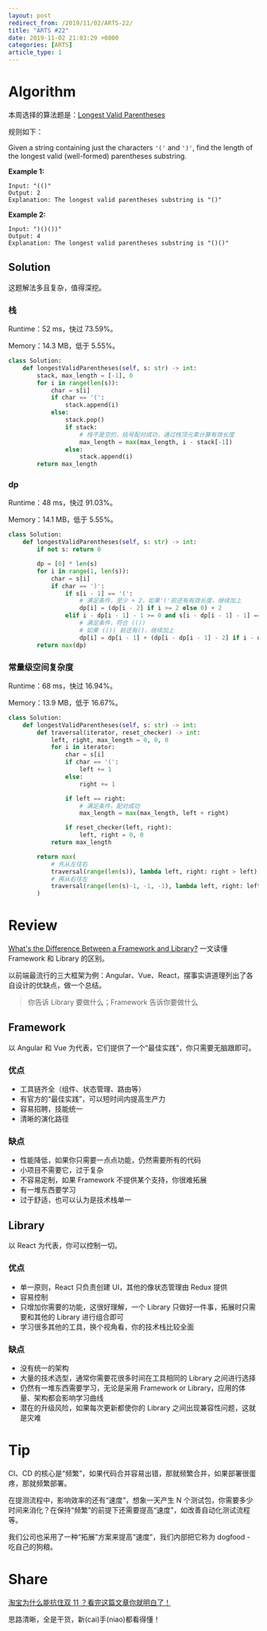 ```yaml
---
layout: post
redirect_from: /2019/11/02/ARTS-22/
title: "ARTS #22"
date: 2019-11-02 21:03:29 +0800
categories: [ARTS]
article_type: 1
---
```



# Algorithm

本周选择的算法题是：[Longest Valid Parentheses](<https://leetcode.com/problems/longest-valid-parentheses/>)


规则如下：

Given a string containing just the characters `'('` and `')'`, find the length of the longest valid (well-formed) parentheses substring.

**Example 1:**

```
Input: "(()"
Output: 2
Explanation: The longest valid parentheses substring is "()"
```

**Example 2:**

```
Input: ")()())"
Output: 4
Explanation: The longest valid parentheses substring is "()()"
```

## Solution

这题解法多且复杂，值得深挖。

### 栈

Runtime：52 ms，快过 73.59%。

Memory：14.3 MB，低于 5.55%。

```python
class Solution:
    def longestValidParentheses(self, s: str) -> int:
        stack, max_length = [-1], 0
        for i in range(len(s)):
            char = s[i]
            if char == '(':
                stack.append(i)
            else:
                stack.pop()
                if stack:
                    # 栈不是空的，括号配对成功，通过栈顶元素计算有效长度
                    max_length = max(max_length, i - stack[-1])
                else:
                    stack.append(i)
        return max_length
```

### dp

Runtime：48 ms，快过 91.03%。

Memory：14.1 MB，低于 5.55%。

```python
class Solution:
    def longestValidParentheses(self, s: str) -> int:
        if not s: return 0

        dp = [0] * len(s)
        for i in range(1, len(s)):
            char = s[i]
            if char == ')':
                if s[i - 1] == '(':
                    # 满足条件，至少 + 2，如果'('前还有有效长度，继续加上
                    dp[i] = (dp[i - 2] if i >= 2 else 0) + 2
                elif i - dp[i - 1] - 1 >= 0 and s[i - dp[i - 1] - 1] == '(':
                    # 满足条件，符合 (())
                    # 如果 (()) 前还有()，继续加上
                    dp[i] = dp[i - 1] + (dp[i - dp[i - 1] - 2] if i - dp[i - 1] >= 2 else 0) + 2
        return max(dp)
```

### 常量级空间复杂度

Runtime：68 ms，快过 16.94%。

Memory：13.9 MB，低于 16.67%。

```python
class Solution:
    def longestValidParentheses(self, s: str) -> int:
        def traversal(iterator, reset_checker) -> int:
            left, right, max_length = 0, 0, 0
            for i in iterator:
                char = s[i]
                if char == '(':
                    left += 1
                else:
                    right += 1

                if left == right:
                    # 满足条件，配对成功
                    max_length = max(max_length, left + right)

                if reset_checker(left, right):
                    left, right = 0, 0
            return max_length

        return max(
            # 先从左往右
            traversal(range(len(s)), lambda left, right: right > left),
            # 再从右往左
            traversal(range(len(s)-1, -1, -1), lambda left, right: left > right)
        )
```



# Review

[What's the Difference Between a Framework and Library?](https://www.freecodecamp.org/news/frameworks-vs-libraries/)
一文读懂 Framework 和 Library 的区别。

以前端最流行的三大框架为例：Angular、Vue、React，摆事实讲道理列出了各自设计的优缺点，做一个总结。

> 你告诉 Library 要做什么；Framework 告诉你要做什么

## Framework

以 Angular 和 Vue 为代表，它们提供了一个“最佳实践”，你只需要无脑跟即可。

### 优点

- 工具链齐全（组件、状态管理、路由等）
- 有官方的“最佳实践”，可以短时间内提高生产力
- 容易招聘，技能统一
- 清晰的演化路径

### 缺点

- 性能降低，如果你只需要一点点功能，仍然需要所有的代码
- 小项目不需要它，过于复杂
- 不容易定制，如果 Framework 不提供某个支持，你很难拓展
- 有一堆东西要学习
- 过于舒适，也可以认为是技术栈单一

## Library

以 React 为代表，你可以控制一切。

### 优点

- 单一原则，React 只负责创建 UI，其他的像状态管理由 Redux 提供
- 容易控制
- 只增加你需要的功能，这很好理解，一个 Library 只做好一件事，拓展时只需要和其他的 Library 进行组合即可
- 学习很多其他的工具，换个视角看，你的技术栈比较全面

### 缺点

- 没有统一的架构
- 大量的技术选型，通常你需要花很多时间在工具相同的 Library 之间进行选择
- 仍然有一堆东西需要学习，无论是采用 Framework or Library，应用的体量、架构都会影响学习曲线
- 潜在的升级风险，如果每次更新都使你的 Library 之间出现兼容性问题，这就是灾难



# Tip

CI、CD 的核心是“频繁”，如果代码合并容易出错，那就频繁合并，如果部署很蛋疼，那就频繁部署。

在提测流程中，影响效率的还有“速度”，想象一天产生 N 个测试包，你需要多少时间来消化？在保持“频繁”的前提下还需要提高“速度”，如改善自动化测试流程等。

我们公司也采用了一种“拓展”方案来提高“速度”，我们内部把它称为 dogfood - 吃自己的狗粮。



# Share

[淘宝为什么能抗住双 11 ？看完这篇文章你就明白了！](https://mp.weixin.qq.com/s/RzRCQ9jyeKcCz5OaBMgHoQ)

思路清晰，全是干货，新(cai)手(niao)都看得懂！

